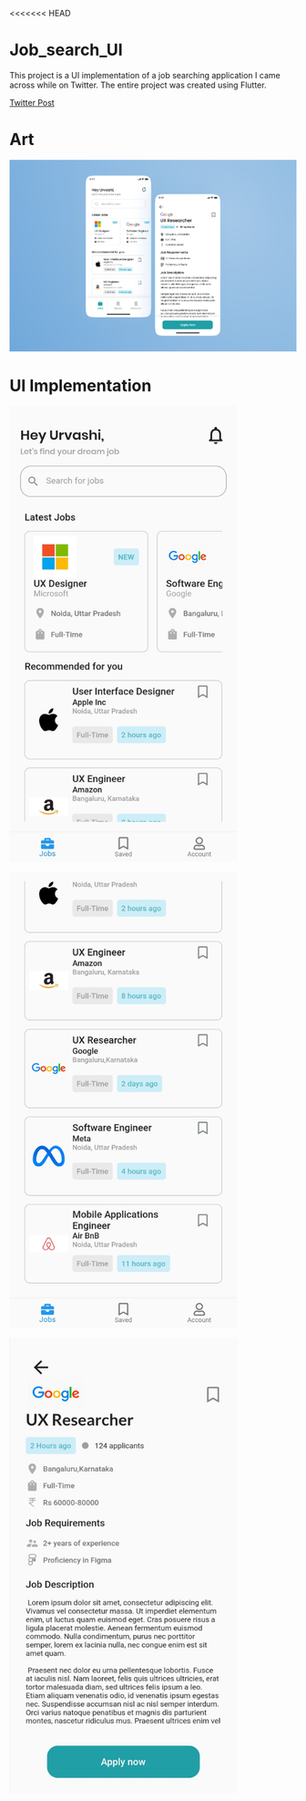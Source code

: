 <<<<<<< HEAD

# Job_search_UI

This project is a UI implementation of a job searching application I came across while on Twitter. 
The entire project was created using Flutter. 

[Twitter Post](https://twitter.com/Urvashik07/status/1483440178761199616?s=19) 

# Art

![](screenshots/UI%20challenge.jpg)

# UI Implementation 

<img src = "https://github.com/JerryAgbesi/Job_search_UI/blob/main/screenshots/Screenshot_20220128_014013.jpg" width= "400px" height= "800px"><img>


<img src = "https://github.com/JerryAgbesi/Job_search_UI/blob/main/screenshots/Screenshot_20220128_014035.jpg" width= "400px" height= "800px"><img>

<img src = "https://github.com/JerryAgbesi/Job_search_UI/blob/main/screenshots/Screenshot_20220128_022529.jpg" width= "400px" height= "800px"><img>



